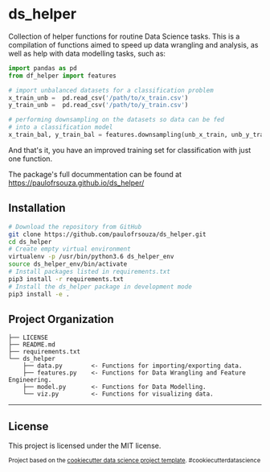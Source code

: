 ds_helper
==============================

Collection of helper functions for routine Data Science tasks. This is a compilation of functions aimed to speed up data wrangling and analysis, as well as help with data modelling tasks, such as:

```python
import pandas as pd
from df_helper import features

# import unbalanced datasets for a classification problem
x_train_unb =  pd.read_csv('/path/to/x_train.csv')
y_train_unb =  pd.read_csv('/path/to/y_train.csv')

# performing downsampling on the datasets so data can be fed
# into a classification model
x_train_bal, y_train_bal = features.downsampling(unb_x_train, unb_y_train)
```

And that's it, you have an improved training set for classification with just one function.

The package's full docummentation can be found at https://paulofrsouza.github.io/ds_helper/


Installation
------------

```sh
# Download the repository from GitHub
git clone https://github.com/paulofrsouza/ds_helper.git
cd ds_helper
# Create empty virtual environment
virtualenv -p /usr/bin/python3.6 ds_helper_env
source ds_helper_env/bin/activate
# Install packages listed in requirements.txt
pip3 install -r requirements.txt
# Install the ds_helper package in development mode
pip3 install -e .
```


Project Organization
------------

    ├── LICENSE
    ├── README.md
    ├── requirements.txt
    └── ds_helper
        ├── data.py        <- Functions for importing/exporting data.
        ├── features.py    <- Functions for Data Wrangling and Feature Engineering.
        ├── model.py       <- Functions for Data Modelling.
        └── viz.py         <- Functions for visualizing data.

--------

License
-------
This project is licensed under the MIT license.

<p><small>Project based on the <a target="_blank" href="https://drivendata.github.io/cookiecutter-data-science/">cookiecutter data science project template</a>. #cookiecutterdatascience</small></p>
